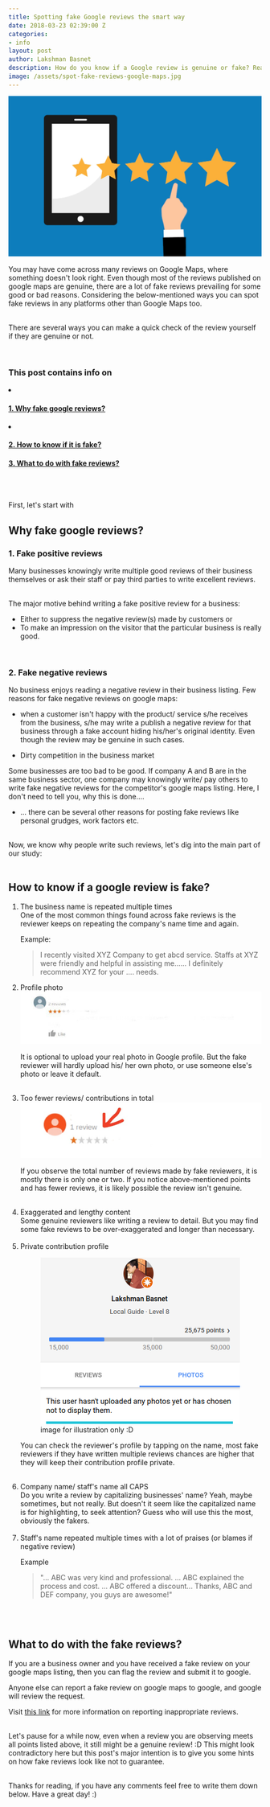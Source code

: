 ```yaml
---
title: Spotting fake Google reviews the smart way
date: 2018-03-23 02:39:00 Z
categories:
- info
layout: post
author: Lakshman Basnet
description: How do you know if a Google review is genuine or fake? Read this blog to find out how you can spot a fake review at a glance!
image: /assets/spot-fake-reviews-google-maps.jpg
---
```

<img src="/assets/spot-fake-reviews-google-maps.jpg" alt="fake google reviews detect">
<br>

You may have come across many reviews on Google Maps, where something doesn't look right. Even though most of the reviews published on google maps are genuine, there are a lot of fake reviews prevailing for some good or bad reasons. Considering the below-mentioned ways you can spot fake reviews in any platforms other than Google Maps too. <br> <br>

There are several ways you can make a quick check of the review yourself if they are genuine or not.

<br>
<div class="row">
<div class="col-md-6 sm-5 xs-5 tableofcontent">
	<h3 class="rhre">This post contains info on</h3>
	<li class="hre"><a href="#info"><h4>1. Why fake google reviews?</h4></a></li>
	<li class="hre"><a href="#international-airport"><h4>2. How to know if it is fake?</h4></a></li>
	<a href="#domestic-airport"><h4>3. What to do with fake reviews? </h4></a>
	

</div>

</div>
<a name="why"></a>
<br><br>


First, let's start with 
## Why fake google reviews? 

### 1. Fake positive reviews
Many businesses knowingly write multiple good reviews of their business themselves or ask their staff or pay third parties to write excellent reviews.<br> <br>

The major motive behind writing a fake positive review for a business: 

- Either to suppress the negative review(s) made by customers or 
- To make an impression on the visitor that the particular business is really good. 

<br>

### 2. Fake negative reviews 
No business enjoys reading a negative review in their business listing. 
Few reasons for fake negative reviews on google maps: 

- when a customer isn't happy with the product/ service s/he receives from the business, s/he may write a publish a negative review for that business through a fake account hiding his/her's original identity. Even though the review may be genuine in such cases. <br>

- Dirty competition in the business market 

Some businesses are too bad to be good. If company A and B are in the same business sector, one company may knowingly write/ pay others to write fake negative reviews for the competitor's google maps listing. Here, I don't need to tell you, why this is done....

- ... there can be several other reasons for posting fake reviews like personal grudges, work factors etc.
<br><br>
<a name="how-to"></a>

Now, we know why people write such reviews, let's dig into the main part of our study: <br> <br>

## How to know if a google review is fake? 
<ol>

<li>The business name is repeated multiple times</li>
One of the most common things found across fake reviews is the reviewer keeps on repeating the company's name time and again.

Example: 
<blockquote> I recently visited XYZ Company to get abcd service. Staffs at XYZ were friendly and helpful in assisting me...... I definitely recommend XYZ for your .... needs.</blockquote>

<li>Profile photo</li>
<img src="/assets/google-reviews.jpg" alt="find fake google reviews"> 

It is optional to upload your real photo in Google profile. But the fake reviewer will hardly upload his/ her own photo, or use someone else's photo or leave it default. 
<br> <br>

<li>Too fewer reviews/ contributions in total</li>
<img src="/assets/fake-google-reviews.jpg" alt="find fake google reviews"> 

If you observe the total number of reviews made by fake reviewers, it is mostly there is only one or two. If you notice above-mentioned points and has fewer reviews, it is likely possible the review isn't genuine.
<br> <br>

<li>Exaggerated and lengthy content</li>
Some genuine reviewers like writing a review to detail. But you may find some fake reviews to be over-exaggerated and longer than necessary.
<br> <br>

<li>Private contribution profile</li>
<figure><img src="/assets/google-maps-profile.png" alt="google maps profile"> <figcaption> image for illustration only :D </figcaption></figure> 

You can check the reviewer's profile by tapping on the name, most fake reviewers if they have written multiple reviews chances are higher that they will keep their contribution profile private.
<br> <br>

<li>Company name/ staff's name all CAPS</li>
Do you write a review by capitalizing businesses' name? Yeah, maybe sometimes, but not really. But doesn't it seem like the capitalized name is for highlighting, to seek attention? Guess who will use this the most, obviously the fakers.
<br> <br>

<li>Staff's name repeated  multiple times with a lot of praises (or blames if negative review)</li>

Example
<blockquote>"... ABC was very kind and professional. ... ABC explained the process and cost. ... ABC offered a discount... Thanks, ABC and DEF company, you guys are awesome!"</blockquote>
</ol>

<br><br>

<h2> What to do with the fake reviews?</h2>
If you are a business owner and you have received a fake review on your google maps listing, then you can flag the review and submit it to google.

Anyone else can report a fake review on google maps to google, and google will review the request. 

Visit <a href="https://support.google.com/business/answer/4596773?co=GENIE.Platform%3DAndroid&hl=en"> this link</a> for more information on reporting inappropriate reviews.<br> <br>

Let's pause for a while now, even when a review you are observing meets all points listed above, it still might be a genuine review! :D This might look contradictory here but this post's major intention is to give you some hints on how fake reviews look like not to guarantee. <br><br>


Thanks for reading, if you have any comments feel free to write them down below.
Have a great day! :)